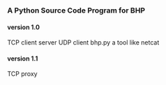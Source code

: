 ### A Python Source Code Program for BHP

#### version 1.0
TCP client server
UDP client
bhp.py a tool like netcat

#### version 1.1
TCP proxy
